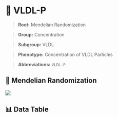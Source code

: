 # 🧪 VLDL-P

> **Root:** Mendelian Randomization

> **Group:** Concentration  

> **Subgroup:** VLDL

> **Phenotype:** Concentration of VLDL Particles  

> **Abbreviations:** `VLDL-P`

## 🧬 Mendelian Randomization  

<img src="/MR/Figures/Inverse/VLDLhengxianP.png"/>


## 📊 Data Table


<CsvTableMRI src="/MR_Data/Inverse/VLDLhengxianP.csv"/>
